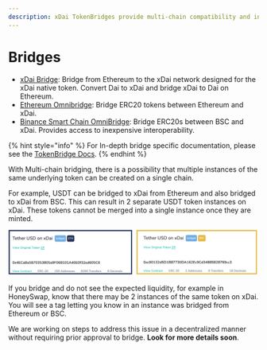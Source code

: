 ```yaml
---
description: xDai TokenBridges provide multi-chain compatibility and interoperability
---
```


# Bridges

* [xDai Bridge](converting-xdai-via-bridge/): Bridge from Ethereum to the xDai network designed for the xDai native token. Convert Dai to xDai and bridge xDai to Dai on Ethereum. 
* [Ethereum Omnibridge](omnibridge.md): Bridge ERC20 tokens between Ethereum and xDai. 
* [Binance Smart Chain OmniBridge](binance-smart-chain-omnibridge/): Bridge ERC20s between BSC and xDai. Provides access to inexpensive interoperability.

{% hint style="info" %}
For In-depth bridge specific documentation, please see the [TokenBridge Docs](https://docs.tokenbridge.net/).
{% endhint %}

With Multi-chain bridging, there is a possibility that multiple instances of the same underlying token can be created on a single chain. 

For example, USDT can be bridged to xDai from Ethereum and also bridged to xDai from BSC. This can result in 2 separate USDT token instances on xDai. These tokens cannot be merged into a single instance once they are minted. 

![Tether on xDai: 1 is bridged from ETH, the other from BSC](../../.gitbook/assets/tether-tether%20%281%29.png)

If you bridge and do not see the expected liquidity, for example in HoneySwap, know that there may be 2 instances of the same token on xDai. You will see a tag letting you know in an instance was bridged from Ethereum or BSC.

We are working on steps to address this issue in a decentralized manner without requiring prior approval to bridge. **Look for more details soon**.

